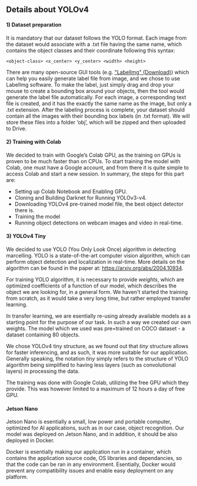 ## Details about YOLOv4

#### 1)	Dataset preparation

It is mandatory that our dataset follows the YOLO format. Each image from the dataset would associate with a .txt file having the same name, which contains the object classes and their coordinate following this syntax: 
````
<object-class> <x_center> <y_center> <width> <height>
````
There are many open-source GUI tools (e.g. ["LabelImg" (Download)](https://tzutalin.github.io/labelImg/)) which can help you easily generate label file from image, and we chose to use LabelImg software. To make the label, just simply drag and drop your mouse to create a bounding box around your objects, then the tool would generate the label file automatically.
For each image, a corresponding text file is created, and it has the exactly the same name as the image, but only a .txt extension. 
After the labeling process is complete, your dataset should contain all the images with their bounding box labels (in .txt format). We will store these files into a folder ‘obj’, which will be zipped and then uploaded to Drive.

#### 2) Training with Colab

We decided to train with Google’s Colab GPU, as the training on GPUs is proven to be much faster than on CPUs. To start training the model with Colab, one must have a Google account, and from there it is quite simple to access Colab and start a new session.
In summary, the steps for this part are:
   - Setting up Colab Notebook and Enabling GPU.
   - Cloning and Building Darknet for Running YOLOv3-v4.
   - Downloading YOLOv4 pre-trained model file, the best object detector there is.
   - Training the model
   - Running object detections on webcam images and video in real-time. 



#### 3) YOLOv4 Tiny

We decided to use YOLO (You Only Look Once) algorithm in detecting marcelling. YOLO is a state-of-the-art computer vision algorithm, which can perform object detection and localization in real-time. More details on the algorithm can be found in the paper at: https://arxiv.org/abs/2004.10934. 

For training YOLO algorithm, it is necessary to provide *weights*, which are optimized coefficients of a function of our model, which describes the object we are looking for, in a general form. We haven't started the training from scratch, as it would take a very long time, but rather employed transfer learning.

In transfer learning, we are esentially re-using already available models as a starting point for the purpose of our task. In such a way we created our own weights. The model which we used was pre=trained on COCO dataset - a dataset containing 80 objects.

We chose YOLOv4 tiny structure, as we found out that *tiny* structure allows for faster inferencing, and as such, it was more suitable for our application. Generally speaking, the notation *tiny* simply refers to the structure of YOLO algorithm being simplified to having less layers (such as convolutional layers) in processing the data. 

The training was done with Google Colab, utilizing the free GPU which they provide. This was however limited to a maximum of 12 hours a day of free GPU. 

#### Jetson Nano

Jetson Nano is esentially a small, low power and portable computer, optimized for AI applications, such as in our case, object recognition. Our model was deployed on Jetson Nano, and in addition, it should be also deployed in Docker. 

Docker is esentially making our application run in a container, which contains the application source code, OS libraries and dependancies, so that the code can be ran in any environment. Esentially, Docker would prevent any compatibility issues and enable easy deployment on any platform.

